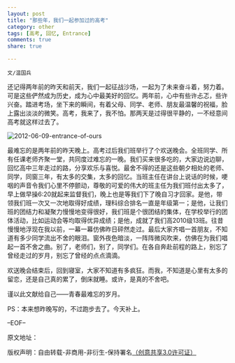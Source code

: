 ```yaml
---
layout: post
title: "那些年，我们一起参加过的高考"
category: other
tags: [高考, 回忆, Entrance]
comments: true
share: true

---
```


`文/温国兵`

还记得两年前的昨天和前天，我们一起征战沙场，一起为了未来奋斗着，努力着。可是这些俨然成为历史，成为心中最美好的回忆。两年前，心中有些许忐忑，些许兴奋。踏进考场，坐下来的瞬间，有着父母、同学、老师、朋友最温馨的祝福，脸上露出淡淡的微笑。高考，我来了，我不怕。那两天是过得很平静的，一不经意间高考就这样过去了。

![2012-06-09-entrance-of-ours](http://i.imgur.com/N9K08W5.jpg)

最难忘的是两年前的昨天晚上。高考过后我们班举行了个欢送晚会。全班同学、所有任课老师齐聚一堂，共同度过难忘的一晚。我们买来很多吃的，大家边说边聊，回忆高中三年走过的路，分享欢乐与喜悦。最舍不得的还是这些朝夕相处的老师、同学，同窗三年，有太多的交集，太多的回忆。当班主任在讲台上说话的时候，哽咽的声音令我们心里不停颤动，尊敬的可爱的伟大的班主任为我们班付出太多了，早上做早操6:20就起来监督我们，晚上也是等我们下了晚自习才回家。是他，带领我们班一次又一次地取得好成绩，理科综合排名一直是年级第一；是他，让我们班的团结力和凝聚力慢慢地变得很好，我们班是个很团结的集体，在学校举行的团体活动，比如运动会等均取得优异成绩；是他，成就了我们高2010级13班。往昔慢慢地浮现在我以前，一幕一幕仿佛昨日砰然走过。最后大家齐唱一首朋友，不知道有多少同学流出不舍的眼泪。窗外夜色暗淡，一阵阵微风吹来，仿佛在为我们唱起一首不舍之曲。别了，老师们，别了，同学们。在各自奔赴前程的路上，别忘了曾经走过的岁月，别忘了曾经的点点滴滴。

欢送晚会结束后，回到寝室，大家不知道有多疯狂。而我，不知道是心里有太多的留恋，还是自己真的累了，倒床就睡。或许，是真的不舍吧。

谨以此文献给自己——青春最难忘的岁月。

PS：本来想昨晚写的，不过跑步去了。今天补上。

–EOF–

原文地址：<a href="http://blog.csdn.net/justdb/article/details/7647757" target="_blank"><img src="http://i.imgur.com/BROigUO.jpg" title="" height="16px" width="16px" border="0" alt="" /></a>

版权声明：自由转载-非商用-非衍生-保持署名<a href="http://creativecommons.org/licenses/by-nc-nd/3.0/deed.zh" target="_blank">（创意共享3.0许可证）</a>
